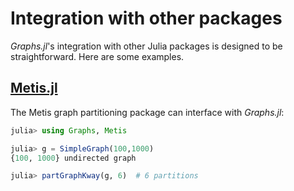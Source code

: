 # Integration with other packages

*Graphs.jl*'s integration with other Julia packages is designed to be straightforward. Here are some examples.

## [Metis.jl](https://github.com/JuliaSparse/Metis.jl)

The Metis graph partitioning package can interface with *Graphs.jl*:

```julia
julia> using Graphs, Metis

julia> g = SimpleGraph(100,1000)
{100, 1000} undirected graph

julia> partGraphKway(g, 6)  # 6 partitions
```
